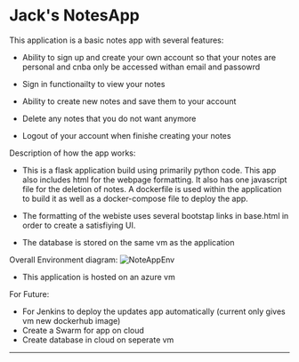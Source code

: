 # Jack's NotesApp


This application is a basic notes app with several features:

- Ability to sign up and create your own account so that your notes are personal and cnba only be accessed withan email and passowrd

- Sign in functionailty to view your notes

- Ability to create new notes and save them to your account

- Delete any notes that you do not want anymore

- Logout of your account when finishe creating your notes


Description of how the app works:
- This is a flask application build using primarily python code. This app also includes html for the webpage formatting. It also has one javascript file for the deletion of notes. A dockerfile is used within the application to build it as well as a docker-compose file to deploy the app. 
- The formatting of the webiste uses several bootstap links in base.html in order to create a satisfiying UI.

- The database is stored on the same vm as the application


Overall Environment diagram:
![NoteAppEnv](https://user-images.githubusercontent.com/92857396/146536408-cb2ecb61-e11d-4d2d-9ba3-18e06e926245.png)

- This application is hosted on an azure vm

For Future:

- For Jenkins to deploy the updates app automatically (current only gives vm new dockerhub image)
- Create a Swarm for app on cloud
- Create database in cloud on seperate vm

------
